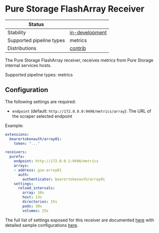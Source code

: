 # Pure Storage FlashArray Receiver

| Status                   |                     |
| ------------------------ |---------------------|
| Stability                | [in-development]    |
| Supported pipeline types | metrics             |
| Distributions            | [contrib]           |

The Pure Storage FlashArray receiver, receives metrics from Pure Storage internal services hosts.

Supported pipeline types: metrics

## Configuration

The following settings are required:
 -  `endpoint` (default: `http://172.0.0.0:9490/metrics/array`): The URL of the scraper selected endpoint

Example:

```yaml
extensions:
  bearertokenauth/array01:
    token: "..."

receivers:
  purefa:
    endpoint: http://172.0.0.1:9490/metrics
    arrays:
    - address: gse-array01
      auth:
        authenticator: bearertokenauth/array01
    settings:
      reload_intervals:
        array: 10s
        host: 13s
        directories: 15s
        pods: 30s
        volumes: 25s
```

The full list of settings exposed for this receiver are documented [here](./config.go)
with detailed sample configurations [here](./testdata/config.yaml).

[in-development]: https://github.com/open-telemetry/opentelemetry-collector#in-development
[contrib]: https://github.com/open-telemetry/opentelemetry-collector-releases/tree/main/distributions/otelcol-contrib
